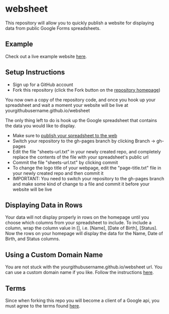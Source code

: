 # websheet

This repository will allow you to quickly publish a website for displaying data from public Google Forms spreadsheets.

## Example
Check out a live example website [here](http://lastmjs.github.io/websheet).

## Setup Instructions
* Sign up for a GitHub account
* Fork this repository (click the Fork button on the [repository homepage](https://github.com/lastmjs/websheet))

You now own a copy of the repository code, and once you hook up your spreadsheet and wait a moment your website will be live at yourgithubusername.github.io/websheet

The only thing left to do is hook up the Google spreadsheet that contains the data you would like to display.
* Make sure to [publish your spreadsheet to the web](https://support.google.com/docs/answer/37579?hl=en)
* Switch your repository to the gh-pages branch by clicking Branch -> gh-pages
* Edit the file "sheets-url.txt" in your newly created repo, and completely replace the contents of the file with your spreadsheet's public url
* Commit the file "sheets-url.txt" by clicking commit
* To change the logo title of your webpage, edit the "page-title.txt" file in your newly created repo and then commit it
* IMPORTANT: You need to switch your repository to the gh-pages branch and make some kind of change to a file and commit it before your website will be live

## Displaying Data in Rows

Your data will not display properly in rows on the homepage until you choose which columns from your spreadsheet to include. To include a column, wrap the column value in [], i.e. [Name], [Date of Birth], [Status]. Now the rows on your homepage will display the data for the Name, Date of Birth, and Status columns.

## Using a Custom Domain Name
You are not stuck with the yourgithubusername.github.io/websheet url. You can use a custom domain name if you like. Follow the instructions [here](https://help.github.com/articles/setting-up-a-custom-domain-with-github-pages/).

## Terms
Since when forking this repo you will become a client of a Google api, you must agree to the terms found [here](https://github.com/lastmjs/websheet/blob/master/TERMS).
